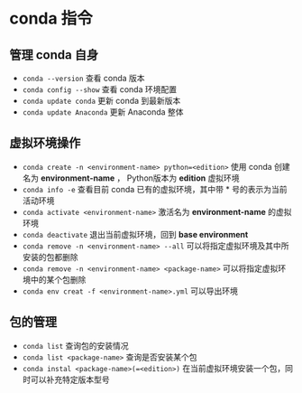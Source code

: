 # conda 指令

## 管理 conda 自身

- `conda --version` 查看 conda 版本
- `conda config --show` 查看 conda 环境配置
- `conda update conda` 更新 conda 到最新版本
- `conda update Anaconda` 更新 Anaconda 整体

## 虚拟环境操作

- `conda create -n <environment-name> python=<edition>` 使用 conda 创建名为 **environment-name** ， Python版本为 **edition** 虚拟环境
- `conda info -e` 查看目前 conda 已有的虚拟环境，其中带 * 号的表示为当前活动环境
- `conda activate <environment-name>` 激活名为 **environment-name** 的虚拟环境
- `conda deactivate` 退出当前虚拟环境，回到 **base environment**
- `conda remove -n <environment-name> --all` 可以将指定虚拟环境及其中所安装的包都删除
- `conda remove -n <environment-name> <package-name>` 可以将指定虚拟环境中的某个包删除
- `conda env creat -f <environment-name>.yml` 可以导出环境

## 包的管理

- `conda list` 查询包的安装情况
- `conda list <package-name>` 查询是否安装某个包
- `conda instal <package-name>(=<edition>)` 在当前虚拟环境安装一个包，同时可以补充特定版本型号
